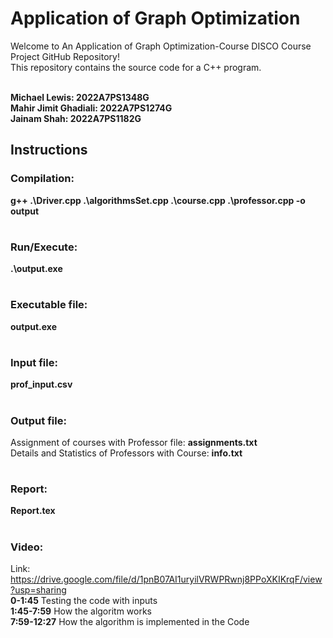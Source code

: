 # Application of Graph Optimization

Welcome to An Application of Graph Optimization-Course DISCO Course Project GitHub Repository!<br> This repository contains the source code for a C++ program. <br><br>


**Michael Lewis: 2022A7PS1348G**<br>
**Mahir Jimit Ghadiali: 2022A7PS1274G**<br>
**Jainam Shah: 2022A7PS1182G**<br>


## Instructions 

### Compilation:
**g++ .\Driver.cpp .\algorithmsSet.cpp .\course.cpp .\professor.cpp -o output**
#
### Run/Execute:   
**.\output.exe**
#
### Executable file: 
**output.exe**
#
### Input file:  
**prof_input.csv**
#

### Output file: 
Assignment of courses with Professor file: **assignments.txt**<br>
Details and Statistics of Professors with Course:  **info.txt**<br>
#

### Report: 
**Report.tex**
#
### Video: <br>
Link:  https://drive.google.com/file/d/1pnB07AI1uryilVRWPRwnj8PPoXKIKrqF/view?usp=sharing <br>
**0-1:45** Testing the code with inputs<br>
**1:45-7:59** How the algoritm works<br>
**7:59-12:27** How the algorithm is implemented in the Code<br>
#